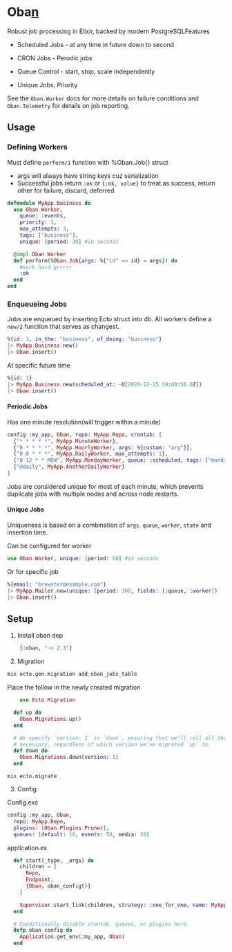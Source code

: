 # Oba[n](https://hexdocs.pm/oban/Oban.html)

Robust job processing in Elixir, backed by modern PostgreSQLFeatures

- Scheduled Jobs - at any time in future down to second
- CRON Jobs - Perodic jobs

- Queue Control - start, stop, scale independently
- Unique Jobs, Priority

See the `Oban.Worker` docs for more details on failure conditions and `Oban.Telemetry` for details on job reporting.

## Usage

### Defining Workers

Must define `perform/1` function with %Oban.Job{} struct

- args will always have string keys cuz serialization
- Successful jobs return `:ok` or `{:ok, value}` to treat as success, return other for failure, discard, deferred

```elixir
defmodule MyApp.Business do
  use Oban.Worker,
    queue: :events,
    priority: 3,
    max_attempts: 3,
    tags: ["business"],
    unique: [period: 30] #in seconds

  @impl Oban.Worker
  def perform(%Oban.Job{args: %{"id" => id} = args}) do
    #work hard grrrrr
    :ok
  end
end
```

### Enqueueing Jobs

Jobs are enqueued by inserting Ecto struct into db. All workers define a `new/2` function that serves as changest.

```elixir
%{id: 1, in_the: "business", of_doing: "business"}
|> MyApp.Business.new()
|> Oban.insert()
```

At specific future time

```elixir 
%{id: 1}
|> MyApp.Business.new(scheduled_at: ~U[2020-12-25 19:00:56.0Z])
|> Oban.insert()
```

#### Periodic Jobs

Has one minute resolution(will trigger within a minute)

```elixir
config :my_app, Oban, repo: MyApp.Repo, crontab: [
  {"* * * * *", MyApp.MinuteWorker},
  {"0 * * * *", MyApp.HourlyWorker, args: %{custom: "arg"}},
  {"0 0 * * *", MyApp.DailyWorker, max_attempts: 1},
  {"0 12 * * MON", MyApp.MondayWorker, queue: :scheduled, tags: ["mondays"]},
  {"@daily", MyApp.AnotherDailyWorker}
]
```

Jobs are considered unique for most of each minute, which prevents duplicate jobs with multiple nodes and across node restarts.

#### Unique Jobs

Uniqueness is based on a combination of `args`, `queue`, `worker`, `state` and insertion time.

Can be configured for worker

```elixir
use Oban.Worker, unique: [period: 60] #in seconds
```

Or for specific job

```elixir
%{email: "brewster@example.com"}
|> MyApp.Mailer.new(unique: [period: 300, fields: [:queue, :worker])
|> Oban.insert()
```

## Setup

1) Install oban dep

```elixir
    {:oban, "~> 2.3"}
```

2) Migration

```bash
mix ecto.gen.migration add_oban_jobs_table
```

Place the follow in the newly created migration

```elixir
	use Ecto.Migration

  def up do
    Oban.Migrations.up()
  end

  # We specify `version: 1` in `down`, ensuring that we'll roll all the way back down if
  # necessary, regardless of which version we've migrated `up` to.
  def down do
    Oban.Migrations.down(version: 1)
  end
```

```
mix ecto.migrate
```

3) Config

Config.exs

```elixir
config :my_app, Oban,
  repo: MyApp.Repo,
  plugins: [Oban.Plugins.Pruner],
  queues: [default: 10, events: 50, media: 20]
```

application.ex

```elixir
  def start(_type, _args) do
    children = [
      Repo,
      Endpoint,
      {Oban, oban_config()}
    ]

    Supervisor.start_link(children, strategy: :one_for_one, name: MyApp.Supervisor)
  end

  # Conditionally disable crontab, queues, or plugins here.
  defp oban_config do
    Application.get_env(:my_app, Oban)
  end
```

